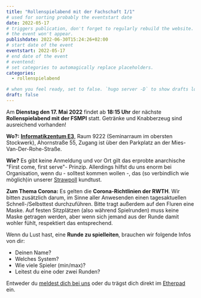 ```yaml
---
title: "Rollenspielabend mit der Fachschaft I/1"
# used for sorting probably the eventstart date
date: 2022-05-17
# triggers publication, don't forget to regularly rebuild the website. Must be set if `date` is in the future or else 
# the event won't appear.
publishdate: 2022-06-30T15:24:26+02:00
# start date of the event
eventstart: 2022-05-17
# end date of the event
# eventend: 
# set categories to automagically replace placeholders.
categories:
  - rollenspielabend

# when you feel ready, set to false. `hugo server -D` to show drafts locally.
draft: false
---
```


Am **Dienstag den 17. Mai 2022** findet ab **18:15 Uhr** der nächste **Rollenspielabend mit der FSMPI** statt. Getränke 
und Knabberzeug sind ausreichend vorhanden!

**Wo?:** [**Informatikzentum E3**](https://goo.gl/maps/Tre42vrAgVcLiFFY7), Raum 9222 (Seminarraum im obersten 
Stockwerk), Ahornstraße 55, Zugang ist über den Parkplatz an der Mies-Van-Der-Rohe-Straße.

**Wie?** Es gibt keine Anmeldung und vor Ort gilt das erprobte anarchische "First come, first serve"- Prinzip. 
Allerdings hilfst du uns enorm bei Organisation, wenn du - solltest kommen wollen -, das (so verbindlich wie möglich)in 
unserer [Strawpoll](https://strawpoll.com/polls/xVg7d23deZr) kundtust.

**Zum Thema Corona:** Es gelten die **Corona-Richtlinien der RWTH**. Wir bitten zusätzlich darum, im Sinne aller 
Anwesenden einen tagesaktuellen Schnell-/Selbsttest durchzuführen. Bitte tragt außerdem auf den Fluren eine Maske. Auf 
festen Sitzplätzen (also während Spielrunden) muss keine Maske getragen werden, aber wenn sich jemand aus der Runde 
damit wohler fühlt, respektiert das entsprechend.

Wenn du Lust hast, eine **Runde zu spielleiten**, brauchen wir folgende Infos von dir:

  * Deinen Name?
  * Welches System?
  * Wie viele Spieler (min/max)?
  * Leitest du eine oder zwei Runden?

Entweder du [meldest dich bei uns](mailto:kontakt@rpg-librarium.de) oder du trägst dich direkt im 
[Etherpad](https://etherpad.fachschaften.rwth-aachen.de/p/Rollenspielabend-Librarium-Fachschaft_2022-05-17) ein.